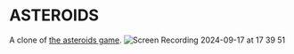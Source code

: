 # ASTEROIDS

A clone of [the asteroids game](https://freeasteroids.org/).
![Screen Recording 2024-09-17 at 17 39 51](https://github.com/user-attachments/assets/1002d014-ee7e-4e29-8812-0843988a81c8)
